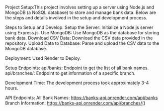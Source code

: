 Project Setup:This project involves setting up a server using Node.js and MongoDB (a NoSQL database) to store and manage bank data. Below are the steps and details involved in the setup and development process.

Steps to Setup and Develop:
Setup the Server: Initialize a Node.js server using Express.js.
Use MongoDB: Use MongoDB as the database for storing bank data.
Download CSV Data: Download the CSV data provided in the repository.
Upload Data to Database: Parse and upload the CSV data to the MongoDB database.

Deployment:
Used Render to Deploy.

Setup Endpoints:
api/banks: Endpoint to get the list of all bank names.
api/branches/<branchname>: Endpoint to get information of a specific branch.

Development Time:
The development process took approximately 3-4 hours.

API Endpoints:
All Bank Names: https://banks-api.onrender.com/api/banks
Branch Information: https://banks-api.onrender.com/api/branches/(<branchname>)
